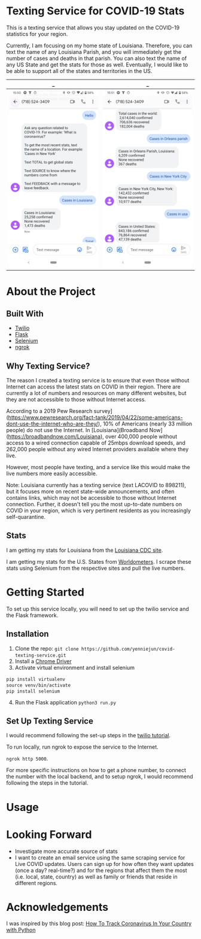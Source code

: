 # Texting Service for COVID-19 Stats

This is a texting service that allows you stay updated on the COVID-19 statistics for your region.

Currently, I am focusing on my home state of Louisiana. Therefore, you can text the name of any Louisiana Parish, and you will immediately get the number of cases and deaths in that parish. You can also text the name of any US State and get the stats for those as well. Eventually, I would like to be able to support all of the states and territories in the US.

_             |  _
:-------------------------:|:-------------------------:
![](/img/text_screenshot_1.png)  |  ![](/img/text_screenshot_2.png)

# About the Project

## Built With
* [Twilio](https://www.twilio.com/)
* [Flask](https://palletsprojects.com/p/flask/)
* [Selenium](https://selenium-python.readthedocs.io/)
* [ngrok](https://ngrok.com/)

## Why Texting Service?

The reason I created a texting service is to ensure that even those without Internet can access the latest stats on COVID in their region. There are currently a lot of numbers and resources on many different websites, but they are not accessible to those without Internet access. 


According to a 2019 Pew Research survey](https://www.pewresearch.org/fact-tank/2019/04/22/some-americans-dont-use-the-internet-who-are-they/), 10% of Americans (nearly 33 million people) do not use the Internet. In [Louisiana](Broadband Now](https://broadbandnow.com/Louisiana), over 400,000 people without access to a wired connection capable of 25mbps download speeds, and 262,000 people without any wired Internet providers available where they live. 

However, most people have texting, and a service like this would make the live numbers more easily accessible. 

Note: Louisiana currently has a texting service (text LACOVID to 898211), but it focuses more on recent state-wide announcements, and often contains links, which may not be accessible to those without Internet connection. Further, it doesn't tell you the most up-to-date numbers on COVID in your region, which is very pertinent residents as you increasingly self-quarantine.


## Stats
I am getting my stats for Louisiana from the [Louisiana CDC site](http://ldh.la.gov/Coronavirus/). 

I am getting my stats for the U.S. States from [Worldometers](https://www.worldometers.info/coronavirus/country/us/). I scrape these stats using Selenium from the respective sites and pull the live numbers.




# Getting Started

To set up this service locally, you will need to set up the twilio service and the Flask framework.

## Installation
1. Clone the repo: `git clone https://github.com/yenniejun/covid-texting-service.git`
2. Install a [Chrome Driver](https://chromedriver.chromium.org/)
3. Activate virtual environment and install selenium
```
pip install virtualenv
source venv/bin/activate
pip install selenium
```
4. Run the Flask application 
`python3 run.py` 


## Set Up Texting Service
I would recommend following the set-up steps in the [twilio tutorial](https://www.twilio.com/docs/sms/quickstart/python-msg-svc).

To run locally, run ngrok to expose the service to the Internet.

`ngrok http 5000`. 

For more specific instructions on how to get a phone number, to connect the number with the local backend, and to setup ngrok, I would recommend following the steps in the tutorial. 


# Usage



# Looking Forward
* Investigate more accurate source of stats
* I want to create an email service using the same scraping service for Live COVID updates. Users can sign up for how often they want updates (once a day? real-time?) and for the regions that affect them the most (i.e. local, state, country) as well as family or friends that reside in different regions.


# Acknowledgements
I was inspired by this blog post: [How To Track Coronavirus In Your Country with Python](https://towardsdatascience.com/how-to-track-coronavirus-with-python-a5320b778c8e) 
